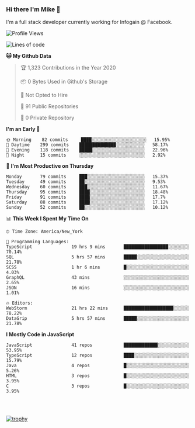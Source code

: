 ### Hi there I'm Mike 👋
I'm a full stack developer currently working for Infogain @ Facebook.

<!--START_SECTION:waka-->
![Profile Views](http://img.shields.io/badge/Profile%20Views-0-blue)

![Lines of code](https://img.shields.io/badge/From%20Hello%20World%20I%27ve%20Written-8.3%20million%20lines%20of%20code-blue)

**🐱 My Github Data** 

> 🏆 1,323 Contributions in the Year 2020
 > 
> 📦 0 Bytes Used in Github's Storage 
 > 
> 🚫 Not Opted to Hire
 > 
> 📜 91 Public Repositories
 > 
> 🔑 0 Private Repository 
 > 
**I'm an Early 🐤** 

```text
🌞 Morning    82 commits     ████░░░░░░░░░░░░░░░░░░░░░   15.95% 
🌆 Daytime    299 commits    ██████████████░░░░░░░░░░░   58.17% 
🌃 Evening    118 commits    █████░░░░░░░░░░░░░░░░░░░░   22.96% 
🌙 Night      15 commits     ░░░░░░░░░░░░░░░░░░░░░░░░░   2.92%

```
📅 **I'm Most Productive on Thursday** 

```text
Monday       79 commits     ███░░░░░░░░░░░░░░░░░░░░░░   15.37% 
Tuesday      49 commits     ██░░░░░░░░░░░░░░░░░░░░░░░   9.53% 
Wednesday    60 commits     ███░░░░░░░░░░░░░░░░░░░░░░   11.67% 
Thursday     95 commits     ████░░░░░░░░░░░░░░░░░░░░░   18.48% 
Friday       91 commits     ████░░░░░░░░░░░░░░░░░░░░░   17.7% 
Saturday     88 commits     ████░░░░░░░░░░░░░░░░░░░░░   17.12% 
Sunday       52 commits     ██░░░░░░░░░░░░░░░░░░░░░░░   10.12%

```


📊 **This Week I Spent My Time On** 

```text
⌚︎ Time Zone: America/New_York

💬 Programming Languages: 
TypeScript               19 hrs 9 mins       █████████████████░░░░░░░░   70.14% 
SQL                      5 hrs 57 mins       █████░░░░░░░░░░░░░░░░░░░░   21.78% 
SCSS                     1 hr 6 mins         █░░░░░░░░░░░░░░░░░░░░░░░░   4.03% 
GraphQL                  43 mins             ░░░░░░░░░░░░░░░░░░░░░░░░░   2.65% 
JSON                     16 mins             ░░░░░░░░░░░░░░░░░░░░░░░░░   1.01%

🔥 Editors: 
WebStorm                 21 hrs 22 mins      ███████████████████░░░░░░   78.22% 
DataGrip                 5 hrs 57 mins       █████░░░░░░░░░░░░░░░░░░░░   21.78%

```

**I Mostly Code in JavaScript** 

```text
JavaScript               41 repos            █████████████░░░░░░░░░░░░   53.95% 
TypeScript               12 repos            ████░░░░░░░░░░░░░░░░░░░░░   15.79% 
Java                     4 repos             █░░░░░░░░░░░░░░░░░░░░░░░░   5.26% 
HTML                     3 repos             █░░░░░░░░░░░░░░░░░░░░░░░░   3.95% 
C                        3 repos             █░░░░░░░░░░░░░░░░░░░░░░░░   3.95%

```



<!--END_SECTION:waka-->

##### &nbsp;
[![trophy](https://github-profile-trophy.vercel.app/?username=uptonm&theme=dracula)](https://github.com/ryo-ma/github-profile-trophy)

